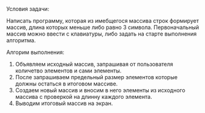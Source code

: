 Условия задачи:

Написать программу, которая из имебщегося массива строк формирует массив, длина которых меньше либо равно 3 символа. 
Первоначальный массив можно ввести с клавиатуры, либо задать на старте выполнения алгоритма.

Алгорим выполнения:

1. Объявляем исходный массив, запрашивая от пользователя количетво элементов и сами элементы.
2. После запрашиваем предельный размер элементов которые должны остаться в итоговом массиве.
3. Создаем новый массив и вносим в него элементы из исходного массива с проверкой на длинну каждого элемента.
4. Выводим итоговый массив на экран.
